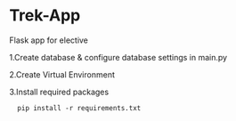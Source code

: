 # Trek-App
Flask app for elective

1.Create database & configure database settings in main.py

2.Create Virtual Environment

3.Install required packages
      
      pip install -r requirements.txt
